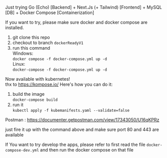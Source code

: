 Just trying Go (Echo) [Backend] + Next.Js (+ Tailwind) [Frontend] + MySQL [DB] + Docker Compose [Containerization]  

If you want to try, please make sure docker and docker compose are installed.  
1. git clone this repo
2. checkout to branch `dockerReadyV1`
2. run this command  
  Windows:  
  ``` docker compose -f docker-compose.yml up -d ```    
  Linux:  
  ``` docker-compose -f docker-compose.yml up -d ```  
  

Now available with kubernetes!  
thx to https://kompose.io/
Here's how you can do it:
1. build the image  
  ``` docker-compose build ```
2. run it  
  ``` kubectl apply -f kubemanifests.yaml --validate=false ```
  
Postman : https://documenter.getpostman.com/view/17343050/U16qKPRz
  
just fire it up with the command above and make sure port 80 and 443 are available   


If You want to try develop the apps, please refer to first read the file `docker-compose-dev.yml` and then run the docker compose on that file

